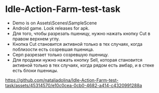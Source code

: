 # Idle-Action-Farm-test-task
 * Demo is on Assets\Scenes\SampleScene
 * Android game. Look releases for apk.
 * Для того, чтобы разрезать пшеницу, нужно нажать кнопку Cut в правом верхнем углу. 
 * Кнопка Cut становится активной только в тех случаях, когда поблизости есть созревшая пшеница.
 * Серп разрезает только созревшую пшеницу.
 * Для продажи нужно нажать кнопку Sell, которая становится активной только в тех случаях, когда рядом есть амбар,
и в стеке есть блоки пшеницы. 


https://github.com/nataliadolina/Idle-Action-Farm-test-task/assets/45314570/e10c0cea-0cb0-4682-a414-c4320991288a

